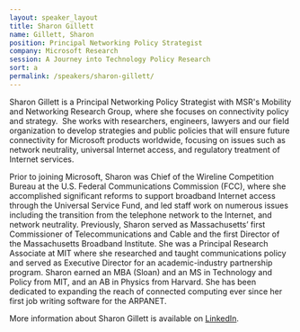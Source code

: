 ```yaml
---
layout: speaker_layout
title: Sharon Gillett
name: Gillett, Sharon
position: Principal Networking Policy Strategist
company: Microsoft Research
session: A Journey into Technology Policy Research
sort: a
permalink: /speakers/sharon-gillett/
---
```


Sharon Gillett is a Principal Networking Policy Strategist with MSR's Mobility and Networking Research Group, where she focuses on connectivity policy and strategy.  She works with researchers, engineers, lawyers and our field organization to develop strategies and public policies that will ensure future connectivity for Microsoft products worldwide, focusing on issues such as network neutrality, universal Internet access, and regulatory treatment of Internet services.


Prior to joining Microsoft, Sharon was Chief of the Wireline Competition Bureau at the U.S. Federal Communications Commission (FCC), where she accomplished significant reforms to support broadband Internet access through the Universal Service Fund, and led staff work on numerous issues including the transition from the telephone network to the Internet, and network neutrality. Previously, Sharon served as Massachusetts’ first Commissioner of Telecommunications and Cable and the first Director of the Massachusetts Broadband Institute. She was a Principal Research Associate at MIT where she researched and taught communications policy and served as Executive Director for an academic-industry partnership program. Sharon earned an MBA (Sloan) and an MS in Technology and Policy from MIT, and an AB in Physics from Harvard. She has been dedicated to expanding the reach of connected computing ever since her first job writing software for the ARPANET.


More information about Sharon Gillett is available on [LinkedIn](https://www.linkedin.com/pub/sharon-gillett/2/4a/577).